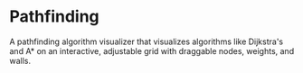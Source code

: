 ﻿# Pathfinding
A pathfinding algorithm visualizer that visualizes algorithms like Dijkstra's and A* on an interactive, adjustable grid with draggable nodes, weights, and walls.
